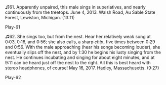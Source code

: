 ♫61. Apparently unpaired, this male sings in superlatives, and nearly
continuously from the treetops. June 4, 2013. Walsh Road, Au Sable State
Forest, Lewiston, Michigan. (13:11)

Play-61

♫62. She sings too, but from the nest. Hear her relatively weak song at
0:03, 0:16, and 0:56; she also calls, a sharp *chip*, five times between
0:29 and 0:56. With the male approaching (hear his songs becoming
louder), she eventually slips off the nest, and by 1:30 he begins his
lusty singing from the nest. He continues incubating and singing for
about eight minutes, and at 9:11 can be heard just off the nest to the
right. All this is best heard with stereo headphones, of course! May 16,
2017. Hadley, Massachusetts. (9:27)

Play-62


